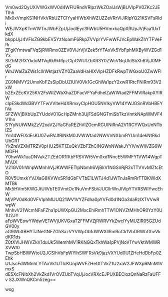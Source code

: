 Vm0wd2QyUXlVWGxWV0d4WFlURndVRlpzWkZOalJsWjBUVlpPV0ZKc2JETlhh
Mk0xVmpKS1NHVkVRbUZTClYyaHlWbXhWZUZZeVRrVlJiRlpYQ21KSVFsRldi
WEJIVXpKTmVWTnJWbFZpUjJodlEyc3hWbU5HVmxkaQpXRUpJVjFaa1UxTkdX
bkppUjJ4VFlsZG9kbEV5YzNoamF6RkpZVVprYVFwWFJVcEpWakZhYTFVeFRr
ZFgKYmtwaFVqSjRWRmx0ZEV0VlJrVjVZek5rYTAxVk5YbFphMXByWVZGd1Yx
SlZhM2RXYkdoM1VqRk9kRlpzClpGWUtZbXR3Y0ZWcVNqUldSbXh6VjJ0MFdG
WnJWalZaZWs1cllrWktjazVZY0ZaaVdHaHlXVlpHZDFkRwpTWGxoU0ZwWFlr
ZG9NMVY2UmxKbFZsSlpDbUZIUlV0Vk1GcGhWa1pzY2xwR1RtcFNiRm93V2xW
b2ExZEcKV25KV2FsWlZWbXhaZDFacVFYaFdhelZaWWtad2FFMVlRakpXYlRW
clpESkdWd3BVYTFwVVlteHdXRmxyClpHOU5NVlkyVW14YWJGSnRVbHBEYlVa
SFZWVjBXbUpZYUdoV01GcHpZMnh3UjFSdGNGTmlSbTkzVmtkNApWMVF4V1hn
S1YyNUtWMkZzV2xaV2JYaGFaREZhVlZOcmRGUlNiRnA2V1RCYWQxUnNTblZS
Ym14WFlXdEsKU0ZwRVJtRlNkM0JVWWtad2NWVnNXbmRYUm14ekNtRkdUbGRT
YkZreVZXMTRZV0pHU25KT1ZuQkVZbFZhClNGWnNWakJYYlVwWllVZG9WMDFH
Y0hwWk1uaDNVakZTZEdOR1RtbFRSVWt5Vm0xd1NncE5WMFY1VW14WgpTMVJX
V21GV01rWnpWMnhhVjJKWWFETlpNbmh6VjBkV1NGSnRjR2xTTVVvMlZtcEtO
R0V5UmxkYVJXaG8KVWxSR1dGbFVTbE1LWTJ4d1JWTnJaRmRrTTBKWldXMTBk
Mk5HVm5KWGJtUllVbTE0VmtOc1NuVmFSbVJUCllrWnJlVlpYTVRSWlYwcEhW
MjVPV0dKdGVFVlphMlJUQ21WV1VYZFdha0pYVFd0d1NGa3daRzlXTVVwRwpW
MnhvV21WcmNFaFZha1pUWXpGU2MxcEhiRmhTTW1ONVZtMHhOR0YzY0U1U2JY
aFpWVEowYWdwVE1WVjUKVGxaT2FFMVZjRWRVYkZwclYyMUZlR05GZUdGV00y
aG9WbXBHYTJNeGNFZGhSazVYVWpOb1dWWXllRmRoCk1VbDRWbGhvVkdKR1ds
Z0tXVlJHWVZkV1duUk5WemhMV1RKNGQxTkhWa1pPVjNoV1YwVktWMWRXVWt0
TwpSbHBIWWtoU2JGSlhVbFpWYlhSWFRsVk9jazVXYUd0U1ZHeHdDbFp0ZEhk
U1JscFdWMnhLYTAxVk1UTlcKUnpWVFZHeGtTVkZ1U2xaV2JFWXpRMnM1VmxS
dE5XcFNlbXh2VkZkd1VrOVZUbTVqUjJocVRXcEJPUXBEClozQnNaRzFaUFFv
S2JXWnQKCm5zeg==

wsg